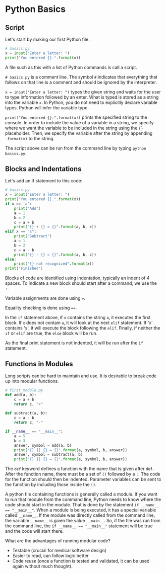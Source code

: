 # Python Basics

## Script
Let's start by making our first Python file.  

```python
# basics.py
x = input("Enter a letter: ")
print("You entered {}.".format(x))
```

A file such as this with a list of Python commands is call a script.

`# basics.py` is a comment line.  The symbol `#` indicates that everything that
follows on that line is a comment and should be ignored by the interpreter.

`x = input("Enter a letter: ")` types the given string and waits for the user
to type information followed by an enter.  What is typed is stored as a string
into the variable `x`.  In Python, you do not need to explicitly declare 
variable types.  Python will infer the variable type.

`print("You entered {}.".format(x))` prints the specified string to the
console.  In order to include the value of a variable in a string, we specify
where we want the variable to be included in the string using the `{}` 
placeholder.  Then, we specify the variable after the string by appending
`.format(x)` to the string.  

The script above can be run from the command line by typing `python basics.py`.

## Blocks and Indentations
Let's add an if statement to this code:
```python
# basics.py
x = input("Enter a letter: ")
print("You entered {}.".format(x))
if x == 'a':
    print("Add")
    a = 1
    b = 2
    c = a + b
    print("{} + {} = {}".format(a, b, c))
elif x == "s":
    print("Subtract")
    a = 1
    b = 2
    c = a - b
    print("{} - {} = {}".format(a, b, c))
else:
    print("{} not recognized".format(x))
print("Finished")
```
Blocks of code are identified using indentation, typically an indent of 4
spaces.  To indicate a new block should start after a command, we use the `:`.

Variable assignments are done using `=`.

Equality checking is done using `==`.
  
In the `if` statement above, if `x` contains the string `a`, it executes the
first block.  If `x` does not contain `a`, it will look at the next `elif`
statement.  If 'x' contains 's', it will execute the block following the
`elif`.  Finally, if neither the `if` or `elif` are true, the `else` block
will be run.

As the final print statement is not indented, it will be run after the `if` 
statement.  

## Functions in Modules
Long scripts can be hard to maintain and use.  It is desirable to break code
up into modular functions.

```python
# first_module.py
def add(a, b):
    c = a + b
    return c, "+"
    
def subtract(a, b):
    c = a - b
    return c, "-"

if __name__ == "__main__":
    a = 5
    b = 3
    answer, symbol = add(a, b)
    print("{} {} {} = {}".format(a, symbol, b, answer))
    answer, symbol = subtract(a, b)
    print("{} {} {} = {}".format(a, symbol, b, answer))
```

The `def` keyword defines a function with the name that is given after `def`.
After the function name, there must be a set of `()` followed by a `:`.  The
code for the function should then be indented.  Parameter variables can be 
sent to the function by including those inside the `()`.

A python file containing functions is generally called a module.  If you want
to run that module from the command line, Python
needs to know where the code should start in the module.  That is done by
the statement `if __name__ == "__main__"`.  When a module is being executed,
it has a special variable called `__name__`.  If the module was directly 
called from the command line, the variable `__name__` is given the value
`__main__`.  So, if the file was run from the command line, the 
`if __name__ == "__main__"` statement will be true and the code will start
there.

What are the advantages of running modular code?
* Testable (crucial for medical software design)
* Easier to read, can follow logic better
* Code reuse (once a function is tested and validated, it can be used again
without much thought).